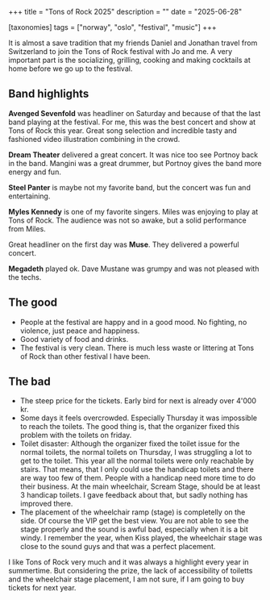 +++
title = "Tons of Rock 2025"
description = ""
date = "2025-06-28"

[taxonomies]
tags = ["norway", "oslo", "festival", "music"]
+++

It is almost a save tradition that my friends Daniel and Jonathan travel from Switzerland to join the Tons of Rock festival with Jo and me. A very important part is the socializing, grilling, cooking and making cocktails at home before we go up to the festival. 

## Band highlights

**Avenged Sevenfold** was headliner on Saturday and because of that the last band playing at the festival. For me, this was the best concert and show at Tons of Rock this year. Great song selection and incredible tasty and fashioned video illustration combining in the crowd. 

**Dream Theater** delivered a great concert. It was nice too see Portnoy back in the band. Mangini was a great drummer, but Portnoy gives the band more energy and fun. 

**Steel Panter** is maybe not my favorite band, but the concert was fun and entertaining.

**Myles Kennedy** is one of my favorite singers. Miles was enjoying to play at Tons of Rock. The audience was not so awake, but a solid performance from Miles.

Great headliner on the first day was **Muse**. They delivered a powerful concert. 

**Megadeth** played ok. Dave Mustane was grumpy and was not pleased with the techs.

## The good

- People at the festival are happy and in a good mood. No fighting, no violence, just peace and happiness. 
- Good variety of food and drinks.
- The festival is very clean. There is much less waste or littering at Tons of Rock than other festival I have been.

## The bad

- The steep price for the tickets. Early bird for next is already over 4'000 kr.
- Some days it feels overcrowded. Especially Thursday it was impossible to reach the toilets. The good thing is, that the organizer fixed this problem with the toilets on friday.
- Toilet disaster: Although the organizer fixed the toilet issue for the normal toilets, the normal toilets on Thursday, I was struggling a lot to get to the toilet. This year all the normal toilets were only reachable by stairs. That means, that I only could use the handicap toilets and there are way too few of them. People with a handicap need more time to do their business. At the main wheelchair, Scream Stage, should be at least 3 handicap toilets. I gave feedback about that, but sadly nothing has improved there.
- The placement of the wheelchair ramp (stage) is completelly on the side. Of course the VIP get the best view. You are not able to see the stage properly and the sound is awful bad, especially when it is a bit windy. I remember the year, when Kiss played, the wheelchair stage was close to the sound guys and that was a perfect placement.

I like Tons of Rock very much and it was always a highlight every year in summertime. But considering the prize, the lack of accessibility of toiletts and the wheelchair stage placement, I am not sure, if I am going to buy tickets for next year. 
